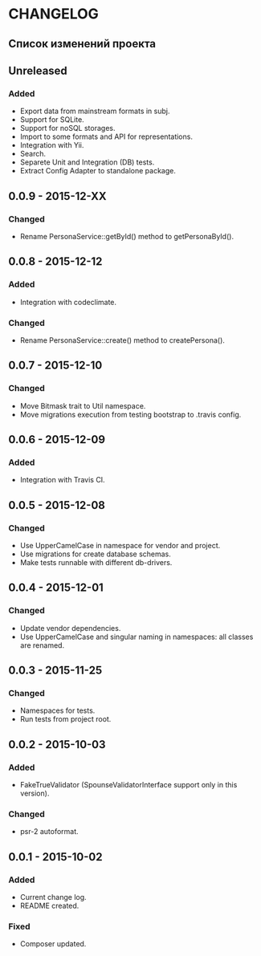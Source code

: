 # CHANGELOG 

## Список изменений проекта

## Unreleased
### Added
- Export data from mainstream formats in subj. 
- Support for SQLite. 
- Support for noSQL storages. 
- Import to some formats and API for representations.
- Integration with Yii.   
- Search.
- Separete Unit and Integration (DB) tests.  
- Extract Config Adapter to standalone package.  

## 0.0.9 - 2015-12-XX
### Changed
- Rename PersonaService::getById() method to getPersonaById().  

## 0.0.8 - 2015-12-12
### Added
- Integration with codeclimate. 

### Changed 
- Rename PersonaService::create() method to createPersona().  

## 0.0.7 - 2015-12-10
### Changed
- Move Bitmask trait to Util namespace.
- Move migrations execution from testing bootstrap to .travis config.   

## 0.0.6 - 2015-12-09
### Added
- Integration with Travis CI.

## 0.0.5 - 2015-12-08
### Changed
- Use UpperCamelCase in namespace for vendor and project.  
- Use migrations for create database schemas.
- Make tests runnable with different db-drivers.

## 0.0.4 - 2015-12-01
### Changed
- Update vendor dependencies. 
- Use UpperCamelCase and singular naming in namespaces: all classes are renamed. 

## 0.0.3 - 2015-11-25
### Changed
- Namespaces for tests. 
- Run tests from project root. 

## 0.0.2 - 2015-10-03
### Added
- FakeTrueValidator (SpounseValidatorInterface support only in this version). 
  
### Changed
- psr-2 autoformat. 

## 0.0.1 - 2015-10-02
### Added
- Current change log. 
- README created.  

### Fixed
- Composer updated.
 
